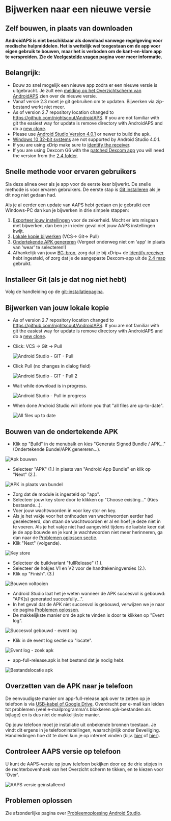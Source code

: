 # Bijwerken naar een nieuwe versie

## Zelf bouwen, in plaats van downloaden

**AndroidAPS is niet beschikbaar als download vanwege regelgeving voor medische hulpmiddelen. Het is wettelijk wel toegestaan om de app voor eigen gebruik te bouwen, maar het is verboden om de kant-en-klare app te verspreiden. Zie de [Veelgestelde vragen](../Getting-Started/FAQ.md) pagina voor meer informatie.**

## Belangrijk:

* Bouw zo snel mogelijk een nieuwe app zodra er een nieuwe versie is uitgebracht. Je zult een [melding op het Overzichtscherm van AndroidAPS](../Installing-AndroidAPS/Releasenotes#release-notes) zien over de nieuwe versie.
* Vanaf versie 2.3 moet je git gebruiken om te updaten. Bijwerken via zip-bestand werkt niet meer.
* As of version 2.7 repository location changed to <https://github.com/nightscout/AndroidAPS>. If you are not familiar with git the easiest way for update is remove directory with AndroidAPS and do a [new clone](../Installing-AndroidAPS/Building-APK.html).
* Please use [Android Studio Version 4.0.1](https://developer.android.com/studio/) or newer to build the apk.
* [Windows 10 32-bit systems](../Installing-AndroidAPS/troubleshooting_androidstudio#unable-to-start-daemon-process) are not supported by Android Studio 4.0.1.
* If you are using xDrip make sure to [identify the receiver](../Configuration/xdrip#identify-receiver).
* If you are using Dexcom G6 with the [patched Dexcom app](../Hardware/DexcomG6#if-using-g6-with-patched-dexcom-app) you will need the version from the [2.4 folder](https://github.com/dexcomapp/dexcomapp/tree/master/2.4).

## Snelle methode voor ervaren gebruikers

Sla deze alinea over als je app voor de eerste keer bijwerkt. De snelle methode is voor ervaren gebruikers. De eerste stap is [Git installeren](../Installing-AndroidAPS/git-install.rst) als je dit nog niet gedaan had.

Als je al eerder een update van AAPS hebt gedaan en je gebruikt een Windows-PC dan kun je bijwerken in drie simpele stappen:

1. [Exporteer jouw instellingen](../Usage/ExportImportSettings#instellingen-exporteren) voor de zekerheid. Mocht er iets misgaan met bijwerken, dan ben je in ieder geval niet jouw AAPS instellingen kwijt.
2. [Lokale kopie bijwerken](../Installing-AndroidAPS/Update-to-new-version#bijwerken-van-jouw-lokale-kopie) (VCS-> Git-> Pull)
3. [Ondertekende APK genereren](../Installing-AndroidAPS/Update-to-new-version#bouwen-van-de-ondertekende-apk) (Vergeet onderweg niet om 'app' in plaats van 'wear' te selecteren!)
4. Afhankelijk van jouw [BG-bron](../Configuration/BG-Source.rst), zorg dat je bij xDrip+ de [Identify receiver](../Configuration/xdrip#identificeer-ontvanger-identify-receiver) hebt ingesteld, of zorg dat je de aangepaste Dexcom-app uit de [2.4 map](https://github.com/dexcomapp/dexcomapp/tree/master/2.4) gebruikt.

## Installeer Git (als je dat nog niet hebt)

Volg de handleiding op de [git-installatiepagina](../Installing-AndroidAPS/git-install.rst).

## Bijwerken van jouw lokale kopie

* As of version 2.7 repository location changed to <https://github.com/nightscout/AndroidAPS>. If you are not familiar with git the easiest way for update is remove directory with AndroidAPS and do a [new clone](../Installing-AndroidAPS/Building-APK.html).
* Click: VCS -> Git -> Pull
    
    ![Android Studio - GIT - Pull](../images/AndroidStudio361_Update01.png)

* Click Pull (no changes in dialog field)
    
    ![Android Studio - GIT - Pull 2](../images/AndroidStudio361_Update02a.png)

* Wait while download is in progress.
    
    ![Android Studio - Pull in progress](../images/AndroidStudio361_Update03.png)

* When done Android Studio will inform you that "all files are up-to-date".
    
    ![All files up to date](../images/AndroidStudio361_Update04.png)

## Bouwen van de ondertekende APK

<!--- Text is maintained in page building-apk.md --->

* Klik op "Build" in de menubalk en kies "Generate Signed Bundle / APK..." (Ondertekende Bundel/APK genereren...).

![Apk bouwen](../images/AndroidStudio361_27.png)

* Selecteer "APK" (1.) in plaats van "Android App Bundle" en klik op "Next" (2.).

![APK in plaats van bundel](../images/AndroidStudio361_28.png)

* Zorg dat de module is ingesteld op "app".
* Selecteer jouw key store door te klikken op "Choose existing..." (Kies bestaande...).
* Voer jouw wachtwoorden in voor key stor en key.
* Als je het vakje voor het onthouden van wachtwoorden eerder had geselecteerd, dan staan de wachtwoorden er al en hoef je deze niet in te voeren. Als je het vakje niet had aangevinkt tijdens de laatste keer dat je de app bouwde en je kunt je wachtwoorden niet meer herinneren, ga dan naar de [Problemen oplossen sectie](../Installing-AndroidAPS/troubleshooting_androidstudio#lost-keystore).
* Klik "Next" (volgende).

![Key store](../images/AndroidStudio361_Update05.png)

* Selecteer de buildvariant "fullRelease" (1.). 
* Selecteer de hokjes V1 en V2 voor de handtekeningversies (2.).
* Klik op "Finish". (3.)

![Bouwen voltooien](../images/AndroidStudio361_32.png)

* Android Studio laat het je weten wanneer de APK succesvol is gebouwd: "APK(s) generated succesfully...".
* In het geval dat de APK niet succesvol is gebouwd, verwijzen we je naar de pagina [Problemen oplossen](../Installing-AndroidAPS/troubleshooting_androidstudio.rst).
* De makkelijkste manier om de apk te vinden is door te klikken op "Event log".

![Succesvol gebouwd - event log](../images/AndroidStudio361_33.png)

* Klik in de event log sectie op "locate".

![Event log - zoek apk](../images/AndroidStudio361_34.png)

* app-full-release.apk is het bestand dat je nodig hebt.

![Bestandslocatie apk](../images/AndroidStudio361_35.png)

## Overzetten van de APK naar je telefoon

De eenvoudigste manier om app-full-release.apk over te zetten op je telefoon is via [USB-kabel of Google Drive](https://support.google.com/android/answer/9064445?hl=en). Overdracht per e-mail kan leiden tot problemen (veel e-mailprogramma's blokkeren apk-bestanden als bijlage) en is dus niet de makkelijkste manier.

Op jouw telefoon moet je installatie uit onbekende bronnen toestaan. Je vindt dit ergens in je telefooninstellingen, waarschijnlijk onder Beveiliging. Handleidingen hoe dit te doen kun je op internet vinden (bijv. [hier](https://www.expressvpn.com/de/support/vpn-setup/enable-apk-installs-android/) of [hier](https://www.androidcentral.com/unknown-sources)).

## Controleer AAPS versie op telefoon

U kunt de AAPS-versie op jouw telefoon bekijken door op de drie stipjes in de rechterbovenhoek van het Overzicht scherm te tikken, en te kiezen voor 'Over'.

![AAPS versie geïnstalleerd](../images/Update_VersionCheck.png)

## Problemen oplossen

Zie afzonderlijke pagina over [Probleemoplossing Android Studio](../Installing-AndroidAPS/troubleshooting_androidstudio.rst).